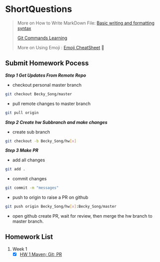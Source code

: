 # ShortQuestions
> More on How to Write MarkDown File: [Basic writing and formatting syntax](https://docs.github.com/en/get-started/writing-on-github/getting-started-with-writing-and-formatting-on-github/basic-writing-and-formatting-syntax)
>
> [Git Commands Learning](https://learngitbranching.js.org)
>
> More on Using Emoji : [Emoji CheatSheet](https://github.com/ikatyang/emoji-cheat-sheet/blob/master/README.md) :butterfly:
## Submit Homework Pocess

**_Step 1 Get Updates From Remote Repo_**

- checkout personal master branch
```bash
git checkout Becky_Song/master
```
- pull remote changes to master branch
```bash
git pull origin
```
**_Step 2 Create hw Subbranch and make changes_**
- create sub branch
```bash
git checkout -b Becky_Song/hw[x]
```
**_Step 3 Make PR_**
- add all changes
```bash
git add .
```
- commit changes
```bash
git commit -m "messages"
```
- push to origin to raise a PR on github
```bash
git push origin Becky_Song/hw[x]:Becky_Song/master 
```
- open github create PR, wait for review, then merge the hw branch to master branch.

## Homework List

1. Week 1
    - [x] [HW 1 Maven; Git; PR](hw1.md)